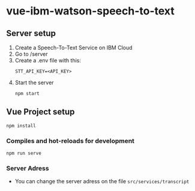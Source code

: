 # vue-ibm-watson-speech-to-text

## Server setup
1. Create a Speech-To-Text Service on IBM Cloud
1. Go to /server
1. Create a .env file with this:
    ```
    STT_API_KEY=<API_KEY>
    ```
1. Start the server
    ```
    npm start
    ```
 

## Vue Project setup
```
npm install
```

### Compiles and hot-reloads for development
```
npm run serve
```

### Server Adress
- You can change the server adress on the file `src/services/transcript`